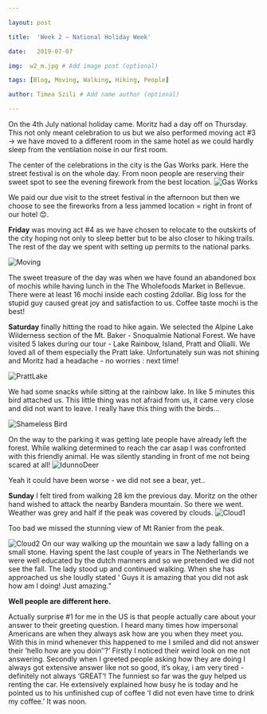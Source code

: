 ```yaml
---

layout: post

title:  'Week 2 – National Holiday Week'

date:   2019-07-07

img:  w2_m.jpg # Add image post (optional)

tags: [Blog, Moving, Walking, Hiking, People]

author: Timea Szili # Add name author (optional)

---
```


On the 4th July national holiday came. Moritz had a day off on Thursday. This not only meant celebration to us but we also performed moving act #3 -> we have moved to a different room in the same hotel as we could hardly sleep from the ventilation noise in our first room. 

The center of the celebrations in the city is the Gas Works park. Here the street festival is on the whole day. From noon people are reserving their sweet spot to see the evening firework from the best location. 
![Gas Works]({{site.baseurl}}/assets/img/w2_1.JPG)

We paid our due visit to the street festival in the afternoon but then we choose to see the fireworks from a less jammed location = right in front of our hotel 😊. 

**Friday** was moving act #4 as we have chosen to relocate to the outskirts of the city hoping not only to sleep better but to be also closer to hiking trails. The rest of the day we spent with setting up permits to the national parks.

![Moving]({{site.baseurl}}/assets/img/w2_2.JPG)

The sweet treasure of the day was when we have found an abandoned box of mochis while having lunch in the The Wholefoods Market in Bellevue. There were at least 16 mochi inside each costing 2dollar. Big loss for the stupid guy caused great joy and satisfaction to us. Coffee taste mochi is the best!

**Saturday** finally hitting the road to hike again. We selected the Alpine Lake Wilderness section of the Mt. Baker - Snoqualmie National Forest. We have visited 5 lakes during our tour - Lake Rainbow, Island, Pratt and Olialli. We loved all of them especially the Pratt lake. Unfortunately sun was not shining and Moritz had a headache - no worries : next time!

![PrattLake]({{site.baseurl}}/assets/img/w2_5.JPG)

We had some snacks while sitting at the rainbow lake. In like 5 minutes this bird attached us. This little thing was not afraid from us, it came very close and did not want to leave. I really have this thing with the birds... 

![Shameless Bird]({{site.baseurl}}/assets/img/w2_6.JPG)

On the way to the parking it was getting late people have already left the forest. While walking determined to reach the car asap I was confronted with this friendly animal. He was silently standing in front of me not being scared at all!
![IdunnoDeer]({{site.baseurl}}/assets/img/w2_7.JPG) 

Yeah it could have been worse - we did not see a bear, yet..

**Sunday** I felt tired from walking 28 km the previous day. Moritz on the other hand wished to attack the nearby Bandera mountain. So there we went. Weather was grey and half if the peak was covered by clouds. 
![Cloud1]({{site.baseurl}}/assets/img/w2_8.JPG) 

Too bad we missed the stunning view of Mt Ranier from the peak.

![Cloud2]({{site.baseurl}}/assets/img/w2_9.JPG) 
On our way walking up the mountain we saw a lady falling on a small stone. Having spent the last couple of years in The Netherlands we were well educated by the dutch manners and so we pretended we did not see the fall. The lady stood up and continued walking. When she has approached us she loudly stated ‘ Guys it is amazing that you did not ask how am I doing! Just amazing.” 

**Well people are different here.**

Actually surprise #1 for me in the US is that people actually care about your answer to their greeting question. I heard many times how impersonal Americans are when they always ask how are you when they meet you. With this in mind whenever this happened to me I smiled and did not answer their ‘hello how are you doin’’?’ Firstly I noticed their weird look on me not answering. Secondly when I greeted people asking how they are doing I always got extensive answer like not so good, it’s okay, i am very tired - definitely not always ‘GREAT’!
The funniest so far was the guy helped us renting the car. He extensively explained how busy he is today and he pointed us to his unfinished cup of coffee ‘I did not even have time to drink my coffee.’ It was noon.

